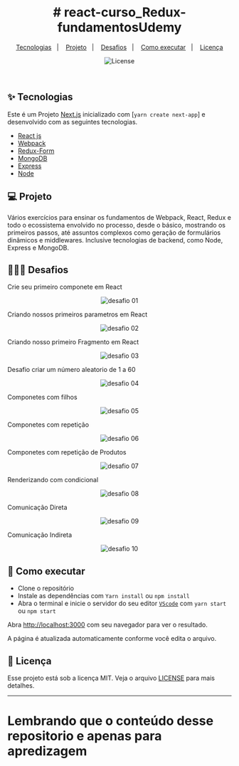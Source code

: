 <h1 align="center">
 # react-curso_Redux-fundamentosUdemy
</h1>
<p align="center">
  <a href="#-tecnologias">Tecnologias</a>&nbsp;&nbsp;&nbsp;|&nbsp;&nbsp;&nbsp;
  <a href="#-projeto">Projeto</a>&nbsp;&nbsp;&nbsp;|&nbsp;&nbsp;&nbsp;
  <a href="#-projeto">Desafios</a>&nbsp;&nbsp;&nbsp;|&nbsp;&nbsp;&nbsp;
  <a href="#-como-executar">Como executar</a>&nbsp;&nbsp;&nbsp;|&nbsp;&nbsp;&nbsp;
  <a href="#-licença">Licença</a>
</p>

<p align="center">
  <img alt="License" src="https://img.shields.io/static/v1?label=license&message=MIT&color=8257E5&labelColor=000000">
</p>

<br>

## ✨ Tecnologias

Este é um Projeto [Next.js](https://nextjs.org/) inicializado com [`yarn create next-app`] e desenvolvido com as seguintes tecnologias.

- [React js](https://reactjs.org)
- [Webpack](https://)
- [Redux-Form](https://)
- [MongoDB](https://)
- [Express](https://)
- [Node](https://)

## 💻 Projeto

Vários exercícios para ensinar os fundamentos de Webpack, React, Redux e todo o ecossistema envolvido no processo, desde o básico, mostrando os primeiros passos, até assuntos complexos como geração de formulários dinâmicos e middlewares. Inclusive tecnologias de backend, como Node, Express e MongoDB.

## 🏋🏼‍♀️ Desafios 

<p> Crie seu primeiro componete em React</p>

<p align="center">
  <img alt="desafio 01" src="./public/img/01.png">
</p>

<p> Criando nossos primeiros parametros em React</p>

<p align="center">
  <img alt="desafio 02" src="./public/img/02.png">
</p>

<p> Criando nosso primeiro Fragmento em React</p>

<p align="center">
  <img alt="desafio 03" src="./public/img/03.png">
</p>

<p>Desafio criar um número aleatorio de 1 a 60</p>

<p align="center">
  <img alt="desafio 04" src="./public/img/04.png">
</p>

<p>Componetes com filhos</p>

<p align="center">
  <img alt="desafio 05" src="./public/img/05.png">
</p>

<p>Componetes com repetição</p>

<p align="center">
  <img alt="desafio 06" src="./public/img/06.png">
</p>

<p>Componetes com repetição de Produtos</p>

<p align="center">
  <img alt="desafio 07" src="./public/img/07.png">
</p>

<p>Renderizando com condicional</p>

<p align="center">
  <img alt="desafio 08" src="./public/img/08.png">
</p>

<p>Comunicação Direta</p>

<p align="center">
  <img alt="desafio 09" src="./public/img/09.png">
</p>

<p>Comunicação Indireta</p>

<p align="center">
  <img alt="desafio 10" src="./public/img/10.png">
</p>

## 🚀 Como executar


- Clone o repositório
- Instale as dependências com `Yarn install` ou `npm install`
- Abra o terminal e inicie o servidor do seu editor [`VScode`](https://code.visualstudio.com/) com `yarn start` ou `npm start`

Abra [http://localhost:3000](http://localhost:3000) com seu navegador para ver o resultado.

A página é atualizada automaticamente conforme você edita o arquivo.

## 📄 Licença

Esse projeto está sob a licença MIT. Veja o arquivo [LICENSE](LICENSE.md) para mais detalhes.

---
# Lembrando que o conteúdo desse repositorio e apenas para apredizagem 




 
